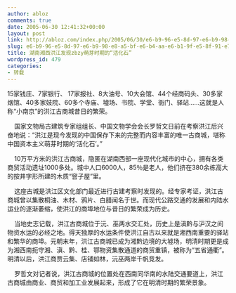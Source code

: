 ```yaml
---
author: abloz
comments: true
date: 2005-06-30 12:41:32+00:00
layout: post
link: http://abloz.com/index.php/2005/06/30/e6-b9-96-e5-8d-97-e6-b9-98-e8-a5-bf-e6-b4-aa-e6-b1-9f-e5-8f-91-e7-8e-b0zbzy-e8-90-8c-e8-8a-bd-e6-97-b6-e6-9c-9f-e7-9a-84-e2-80-9c-e6-b4-bb-e5-8c-96-e7-9f-b3-e2-80-9d/
slug: e6-b9-96-e5-8d-97-e6-b9-98-e8-a5-bf-e6-b4-aa-e6-b1-9f-e5-8f-91-e7-8e-b0zbzy-e8-90-8c-e8-8a-bd-e6-97-b6-e6-9c-9f-e7-9a-84-e2-80-9c-e6-b4-bb-e5-8c-96-e7-9f-b3-e2-80-9d
title: 湖南湘西洪江发现zbzy萌芽时期的“活化石”
wordpress_id: 479
categories:
- 转载
---
```


15家钱庄、7家银行、 17家报社、8大油号、10大会馆、44个经商码头、30多家烟馆、40多家妓院、60多个寺庙、墟场、书院、学堂、衙门、驿站……这就是人称“小南京”的洪江古商城昔日的繁荣。  


    国家文物局古建筑专家组组长、中国文物学会会长罗哲文日前在考察洪江后兴奋地说：“洪江是现今发现的中国保存下来的完整而内容丰富的唯一古商城，堪称中国资本主义萌芽时期的‘活化石’。” 


    10万平方米的洪江古商城，隐匿在湖南西部一座现代化城市的中心，拥有各类商贸活动遗址1000多处。城中人口6000人，85％是老人，他们挤在380余栋高大的按井字形所建的木质“窨子屋”里。 


    这座古城是洪江区文化部门最近进行古建考察时发现的。经专家考证，洪江古商城曾以集散桐油、木材、鸦片、白腊闻名于世。而现代公路交通的发展和内陆水运业的逐渐萎缩，使洪江的商埠地位与昔日的繁荣成为历史。 


    当地史志记载，洪江古商城位于沅、巫两水交汇处，历史上是滇黔与沪汉之间物资水运的必经之地。得天独厚的水运条件使洪江自古以来就是湘西南重要的驿站和繁华的商埠。元朝末年，洪江古商城已成为湘黔边境的大墟场，明清时期更是成为湘西南扼守湘、滇、黔、桂、鄂物资集散通道的商贸重镇，被称为“五省通衢”。明清以后，洪江商贾云集、店铺如林，沅巫两岸千帆竞发。 


    罗哲文对记者说，洪江古商城的位置处在西南同华南的水陆交通要道上，洪江古商城由商业、商贸和加工业发展起来，形成了它在明清时期的繁荣景象。
